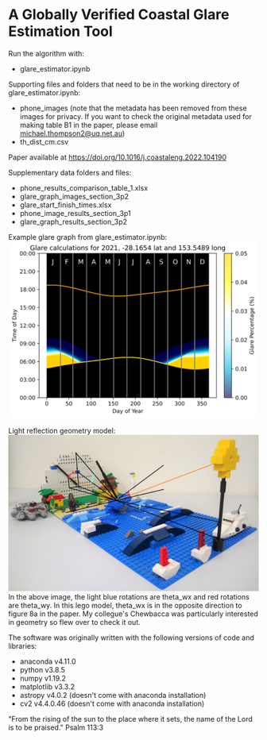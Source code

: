 # A Globally Verified Coastal Glare Estimation Tool

Run the algorithm with:
- glare_estimator.ipynb

Supporting files and folders that need to be in the working directory of glare_estimator.ipynb:
- phone_images (note that the metadata has been removed from these images for privacy. If you want to check the original metadata used for making table B1 in the paper, please email michael.thompson2@uq.net.au)
- th_dist_cm.csv

Paper available at https://doi.org/10.1016/j.coastaleng.2022.104190

Supplementary data folders and files:
- phone_results_comparison_table_1.xlsx
- glare_graph_images_section_3p2
- glare_start_finish_times.xlsx
- phone_image_results_section_3p1
- glare_graph_results_section_3p2

Example glare graph from glare_estimator.ipynb:
![glare_graph_example](https://github.com/mikeyt120/coastal-glare-estimation/blob/main/glare_graph_example.png)

Light reflection geometry model:
![glare_model_eq](https://github.com/mikeyt120/coastal-glare-estimation/blob/main/glare_model_eq.jpg)
In the above image, the light blue rotations are theta_wx and red rotations are theta_wy. In this lego model, theta_wx is in the opposite direction to figure 8a in the paper. My collegue's Chewbacca was particularly interested in geometry so flew over to check it out.

The software was originally written with the following versions of code and libraries:
- anaconda v4.11.0
- python v3.8.5
- numpy v1.19.2
- matplotlib v3.3.2
- astropy v4.0.2 (doesn't come with anaconda installation)
- cv2 v4.4.0.46 (doesn't come with anaconda installation)

"From the rising of the sun to the place where it sets, the name of the Lord is to be praised." Psalm 113:3
